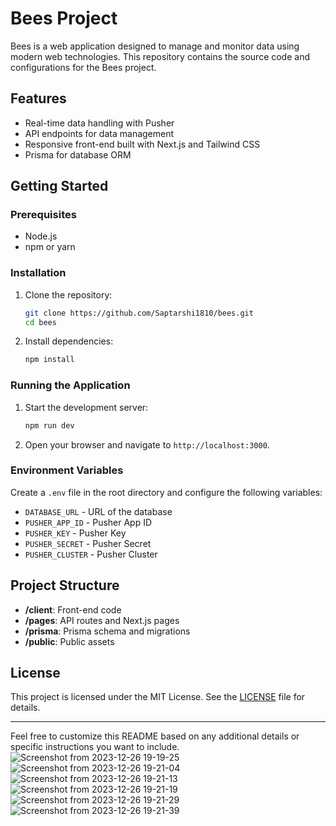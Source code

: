 
# Bees Project

Bees is a web application designed to manage and monitor data using modern web technologies. This repository contains the source code and configurations for the Bees project.

## Features

- Real-time data handling with Pusher
- API endpoints for data management
- Responsive front-end built with Next.js and Tailwind CSS
- Prisma for database ORM

## Getting Started

### Prerequisites

- Node.js
- npm or yarn

### Installation

1. Clone the repository:
    ```bash
    git clone https://github.com/Saptarshi1810/bees.git
    cd bees
    ```

2. Install dependencies:
    ```bash
    npm install
    ```

### Running the Application

1. Start the development server:
    ```bash
    npm run dev
    ```

2. Open your browser and navigate to `http://localhost:3000`.

### Environment Variables

Create a `.env` file in the root directory and configure the following variables:

- `DATABASE_URL` - URL of the database
- `PUSHER_APP_ID` - Pusher App ID
- `PUSHER_KEY` - Pusher Key
- `PUSHER_SECRET` - Pusher Secret
- `PUSHER_CLUSTER` - Pusher Cluster

## Project Structure

- **/client**: Front-end code
- **/pages**: API routes and Next.js pages
- **/prisma**: Prisma schema and migrations
- **/public**: Public assets

## License

This project is licensed under the MIT License. See the [LICENSE](LICENSE) file for details.

---

Feel free to customize this README based on any additional details or specific instructions you want to include.
![Screenshot from 2023-12-26 19-19-25](https://github.com/Saptarshi1810/bees/assets/96665747/e16ab0fe-e046-4aee-b62c-caaf71064cde)
![Screenshot from 2023-12-26 19-21-04](https://github.com/Saptarshi1810/bees/assets/96665747/087ce5fa-c39b-48ff-82dd-6c7dcbf6b217)
![Screenshot from 2023-12-26 19-21-13](https://github.com/Saptarshi1810/bees/assets/96665747/7359c52a-c88b-46c9-887f-51ce1b408a04)
![Screenshot from 2023-12-26 19-21-19](https://github.com/Saptarshi1810/bees/assets/96665747/2510270d-6be3-4edc-821a-ff22ae1ef5b9)
![Screenshot from 2023-12-26 19-21-29](https://github.com/Saptarshi1810/bees/assets/96665747/f2d81f8e-5196-4e80-a9b9-68cfd37d3e0c)
![Screenshot from 2023-12-26 19-21-39](https://github.com/Saptarshi1810/bees/assets/96665747/50b1c208-6750-4500-817a-432456a36c07)
